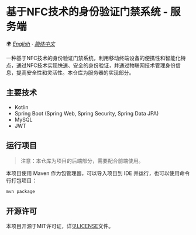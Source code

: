 ﻿# 基于NFC技术的身份验证门禁系统 - 服务端

🌍 *[English](README-EN.md) ∙ [简体中文](README.md)*

一种基于NFC技术的身份验证门禁系统，利用移动终端设备的便携性和智能化特点，通过NFC技术实现快速、安全的身份验证，并通过物联网技术管理身份信息，提高安全性和灵活性。本仓库为服务器的实现部分。

## 主要技术

- Kotlin
- Spring Boot (Spring Web, Spring Security, Spring Data JPA)
- MySQL
- JWT

## 运行项目

> 注意：本仓库为项目的后端部分，需要配合前端使用。

本项目使用 Maven 作为包管理器，可以导入项目到 IDE 并运行，也可以使用命令行打包项目：

```bash
mvn package
```

## 开源许可

本项目开源于MIT许可证，详见[LICENSE](LICENSE.md)文件。
